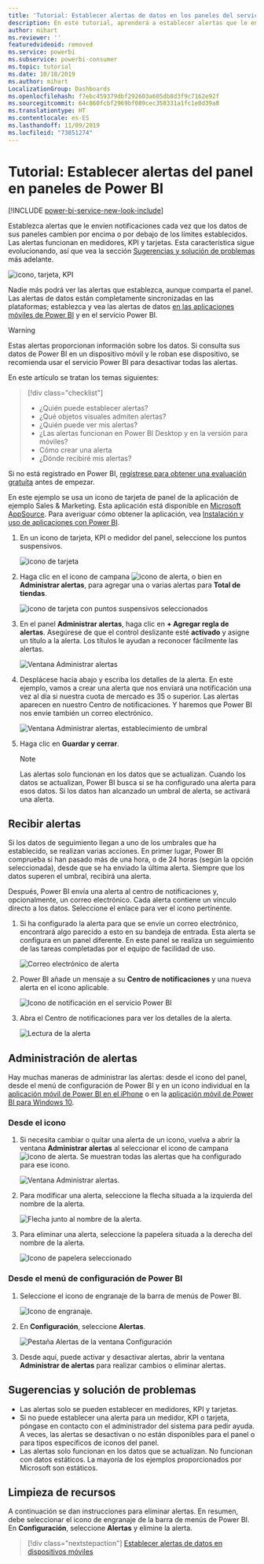 ```yaml
---
title: 'Tutorial: Establecer alertas de datos en los paneles del servicio Power BI'
description: En este tutorial, aprenderá a establecer alertas que le envíen notificaciones cada vez que los datos de sus paneles cambien más allá de los límites establecidos en el servicio Microsoft Power BI.
author: mihart
ms.reviewer: ''
featuredvideoid: removed
ms.service: powerbi
ms.subservice: powerbi-consumer
ms.topic: tutorial
ms.date: 10/18/2019
ms.author: mihart
LocalizationGroup: Dashboards
ms.openlocfilehash: f7ebc459379dbf292603a605db8d3f9c7162e92f
ms.sourcegitcommit: 64c860fcbf2969bf089cec358331a1fc1e0d39a8
ms.translationtype: HT
ms.contentlocale: es-ES
ms.lasthandoff: 11/09/2019
ms.locfileid: "73851274"
---
```

# <a name="tutorial-set-dashboard-alerts-on-power-bi-dashboards"></a>Tutorial: Establecer alertas del panel en paneles de Power BI

[!INCLUDE [power-bi-service-new-look-include](../includes/power-bi-service-new-look-include.md)]

Establezca alertas que le envíen notificaciones cada vez que los datos de sus paneles cambien por encima o por debajo de los límites establecidos. Las alertas funcionan en medidores, KPI y tarjetas. Esta característica sigue evolucionando, así que vea la sección [Sugerencias y solución de problemas](#tips-and-troubleshooting) más adelante.

![icono, tarjeta, KPI](media/end-user-alerts/card-gauge-kpi.png)

Nadie más podrá ver las alertas que establezca, aunque comparta el panel. Las alertas de datos están completamente sincronizadas en las plataformas; establezca y vea las alertas de datos [en las aplicaciones móviles de Power BI](mobile/mobile-set-data-alerts-in-the-mobile-apps.md) y en el servicio Power BI. 

> [!WARNING]
> Estas alertas proporcionan información sobre los datos. Si consulta sus datos de Power BI en un dispositivo móvil y le roban ese dispositivo, se recomienda usar el servicio Power BI para desactivar todas las alertas.
> 

En este artículo se tratan los temas siguientes:
> [!div class="checklist"]
> * ¿Quién puede establecer alertas?
> * ¿Qué objetos visuales admiten alertas?
> * ¿Quién puede ver mis alertas?
> * ¿Las alertas funcionan en Power BI Desktop y en la versión para móviles?
> * Cómo crear una alerta
> * ¿Dónde recibiré mis alertas?

Si no está registrado en Power BI, [regístrese para obtener una evaluación gratuita](https://app.powerbi.com/signupredirect?pbi_source=web) antes de empezar.

En este ejemplo se usa un icono de tarjeta de panel de la aplicación de ejemplo Sales & Marketing. Esta aplicación está disponible en [Microsoft AppSource](https://appsource.microsoft.com). Para averiguar cómo obtener la aplicación, vea [Instalación y uso de aplicaciones con Power BI](end-user-app-view.md).

1. En un icono de tarjeta, KPI o medidor del panel, seleccione los puntos suspensivos.
   
   ![icono de tarjeta](media/end-user-alerts/power-bi-cards.png)
2. Haga clic en el icono de campana ![icono de alerta](media/end-user-alerts/power-bi-bell-icon.png), o bien en **Administrar alertas**, para agregar una o varias alertas para **Total de tiendas**.

   ![icono de tarjeta con puntos suspensivos seleccionados](media/end-user-alerts/power-bi-ellipses.png)

   
1. En el panel **Administrar alertas**, haga clic en **+ Agregar regla de alertas**.  Asegúrese de que el control deslizante esté **activado** y asigne un título a la alerta. Los títulos le ayudan a reconocer fácilmente las alertas.
   
   ![Ventana Administrar alertas](media/end-user-alerts/power-bi-manage-alert.png)
4. Desplácese hacia abajo y escriba los detalles de la alerta.  En este ejemplo, vamos a crear una alerta que nos enviará una notificación una vez al día si nuestra cuota de mercado es 35 o superior. Las alertas aparecen en nuestro Centro de notificaciones. Y haremos que Power BI nos envíe también un correo electrónico.
   
   ![Ventana Administrar alertas, establecimiento de umbral](media/end-user-alerts/power-bi-manage-alert-details.png)
5. Haga clic en **Guardar y cerrar**.
 
   > [!NOTE]
   > Las alertas solo funcionan en los datos que se actualizan. Cuando los datos se actualizan, Power BI busca si se ha configurado una alerta para esos datos. Si los datos han alcanzado un umbral de alerta, se activará una alerta. 
   > 

## <a name="receiving-alerts"></a>Recibir alertas
Si los datos de seguimiento llegan a uno de los umbrales que ha establecido, se realizan varias acciones. En primer lugar, Power BI comprueba si han pasado más de una hora, o de 24 horas (según la opción seleccionada), desde que se ha enviado la última alerta. Siempre que los datos superen el umbral, recibirá una alerta.

Después, Power BI envía una alerta al centro de notificaciones y, opcionalmente, un correo electrónico. Cada alerta contiene un vínculo directo a los datos. Seleccione el enlace para ver el icono pertinente.  

1. Si ha configurado la alerta para que se envíe un correo electrónico, encontrará algo parecido a esto en su bandeja de entrada. Esta alerta se configura en un panel diferente. En este panel se realiza un seguimiento de las tareas completadas por el equipo de facilidad de uso.
   
   ![Correo electrónico de alerta](media/end-user-alerts/power-bi-alert-email.png)
2. Power BI añade un mensaje a su **Centro de notificaciones** y una nueva alerta en el icono aplicable.
   
   ![Icono de notificación en el servicio Power BI](media/end-user-alerts/power-bi-task-alert.png)
3. Abra el Centro de notificaciones para ver los detalles de la alerta.
   
    ![Lectura de la alerta](media/end-user-alerts/power-bi-notification.png)
   
  

## <a name="managing-alerts"></a>Administración de alertas

Hay muchas maneras de administrar las alertas: desde el icono del panel, desde el menú de configuración de Power BI y en un icono individual en la [aplicación móvil de Power BI en el iPhone](mobile/mobile-set-data-alerts-in-the-mobile-apps.md) o en la [aplicación móvil de Power BI para Windows 10](mobile/mobile-set-data-alerts-in-the-mobile-apps.md).

### <a name="from-the-tile-itself"></a>Desde el icono

1. Si necesita cambiar o quitar una alerta de un icono, vuelva a abrir la ventana **Administrar alertas** al seleccionar el icono de campana ![icono de alerta](media/end-user-alerts/power-bi-bell-icon.png). Se muestran todas las alertas que ha configurado para ese icono.
   
    ![Ventana Administrar alertas](media/end-user-alerts/power-bi-manage-alerts.png).
2. Para modificar una alerta, seleccione la flecha situada a la izquierda del nombre de la alerta.
   
    ![Flecha junto al nombre de la alerta](media/end-user-alerts/power-bi-modify-alert.png).
3. Para eliminar una alerta, seleccione la papelera situada a la derecha del nombre de la alerta.
   
      ![Icono de papelera seleccionado](media/end-user-alerts/power-bi-alert-delete.png)

### <a name="from-the-power-bi-settings-menu"></a>Desde el menú de configuración de Power BI

1. Seleccione el icono de engranaje de la barra de menús de Power BI.
   
    ![Icono de engranaje](media/end-user-alerts/powerbi-gear-icon.png).
2. En **Configuración**, seleccione **Alertas**.
   
    ![Pestaña Alertas de la ventana Configuración](media/end-user-alerts/power-bi-alert-settings.png)
3. Desde aquí, puede activar y desactivar alertas, abrir la ventana **Administrar de alertas** para realizar cambios o eliminar alertas.

## <a name="tips-and-troubleshooting"></a>Sugerencias y solución de problemas 

* Las alertas solo se pueden establecer en medidores, KPI y tarjetas.
* Si no puede establecer una alerta para un medidor, KPI o tarjeta, póngase en contacto con el administrador del sistema para pedir ayuda. A veces, las alertas se desactivan o no están disponibles para el panel o para tipos específicos de iconos del panel.
* Las alertas solo funcionan en los datos que se actualizan. No funcionan con datos estáticos. La mayoría de los ejemplos proporcionados por Microsoft son estáticos. 


## <a name="clean-up-resources"></a>Limpieza de recursos
A continuación se dan instrucciones para eliminar alertas. En resumen, debe seleccionar el icono de engranaje de la barra de menús de Power BI. En **Configuración**, seleccione **Alertas** y elimine la alerta.

> [!div class="nextstepaction"]
> [Establecer alertas de datos en dispositivos móviles](mobile/mobile-set-data-alerts-in-the-mobile-apps.md)


